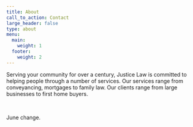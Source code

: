 ```yaml
---
title: About
call_to_action: Contact
large_header: false
type: about
menu:
  main:
    weight: 1
  footer:
    weight: 2
---
```


Serving your community for over a century, Justice Law is committed to helping people through a number of services. Our services range from conveyancing, mortgages to family law. Our clients range from large businesses to first home buyers.

&nbsp;

June change.
